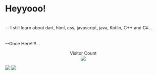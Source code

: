 <h1>Heyyooo!</h1>
<br>-- I still learn about dart, html, css, javascript, java, Kotlin, C++ and C#...</br>
<br></br>
--Once Here!!!!...

<!-- <a href=#><img src="wallpaperflare.com_wallpaper (6).jpg"></a> -->
<p align="center">
  Visitor Count<br>
  <img src="https://profile-counter.glitch.me/RzaNrRmdhn/count.svg" />
</p>

<img align="left" src="https://github-readme-stats.vercel.app/api?username=RzaNrRmdhn&show_icons=true&count_private=true&theme=gruvbox" />
<img src="https://github-readme-stats.vercel.app/api/top-langs/?username=RzaNrRmdhn&layout=compact&count_private=true&theme=gruvbox" />


